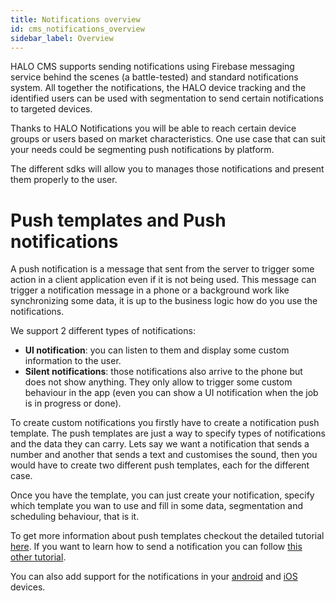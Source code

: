 ```yaml
---
title: Notifications overview
id: cms_notifications_overview
sidebar_label: Overview
---
```


HALO CMS supports sending notifications using Firebase messaging service behind the scenes (a battle-tested) 
and standard notifications system. All together the notifications, the HALO device tracking and the identified users
can be used with segmentation to send certain notifications to targeted devices.

Thanks to HALO Notifications you will be able to reach certain device groups or users based on market characteristics. One use 
case that can suit your needs could be segmenting push notifications by platform.

The different sdks will allow you to manages those notifications and present them properly to the user.

# Push templates and Push notifications

A push notification is a message that sent from the server to trigger some action in a client application even if it is
not being used. This message can trigger a notification message in a phone or a background work like synchronizing some
data, it is up to the business logic how do you use the notifications.

We support 2 different types of notifications:

- **UI notification**: you can listen to them and display some custom information to the user.
- **Silent notifications**: those notifications also arrive to the phone but does not show anything. They only allow to trigger
some custom behaviour in the app (even you can show a UI notification when the job is in progress or done).

To create custom notifications you firstly have to create a notification push template. The push templates are just a way
to specify types of notifications and the data they can carry. Lets say we want a notification that sends a number
and another that sends a text and customises the sound, then you would have to create two different push templates, each
for the different case.

Once you have the template, you can just create your notification, specify which template you wan to use and fill in
some data, segmentation and scheduling behaviour, that is it.

To get more information about push templates checkout the detailed tutorial [here](cms_notifications_template). If 
you want to learn how to send a notification you can follow [this other tutorial](cms_notifications_create). 

You can also add support for the notifications in your [android](../../android/notifications/android_notifications_overview) and [iOS](../../ios/notifications/ios_notifications_overview) devices.